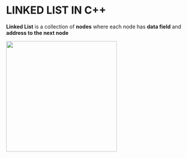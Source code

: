 <h1>LINKED LIST IN C++</h1>
<p><b>Linked List</b> is a collection of <b>nodes</b> where each node has <b>data field</b> and <b>address to the next node</b></p>
<img src = "https://i.imgur.com/n8xZW7y.jpeg" style="width: 300px; height: auto;">
